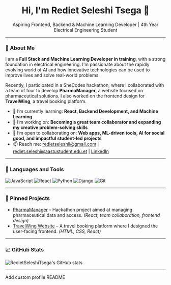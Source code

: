 <h1 align="center">Hi, I'm Rediet Seleshi Tsega 👋</h1>
<p align="center">Aspiring Frontend, Backend & Machine Learning Developer | 4th Year Electrical Engineering Student</p>

---

### 🚀 About Me
I am a **Full Stack and Machine Learning Developer in training**, with a strong foundation in electrical engineering. I'm passionate about the rapidly evolving world of AI and how innovative technologies can be used to improve lives and solve real-world problems.

Recently, I participated in a SheCodes hackathon, where I collaborated with a team of four to develop **PharmaManager**, a website focused on pharmaceutical solutions. I also worked on the frontend design for **TravelWing**, a travel booking platform.

- 🌱 I’m currently learning: **React, Backend Development, and Machine Learning**
- 🔭 I’m working on: **Becoming a great team collaborator and expanding my creative problem-solving skills**
- 👯 I’m open to collaborating on: **Web apps, ML-driven tools, AI for social good, and impactful student-led projects**
- 📫 Reach me: redietseleshii@gmail.com | rediet.seleshi@aastustudent.edu.et | [LinkedIn](https://www.linkedin.com/in/rediet-tsega-b35553304)

---

### 🧰 Languages and Tools
![JavaScript](https://img.shields.io/badge/-JavaScript-black?style=flat-square&logo=javascript)
![React](https://img.shields.io/badge/-React-black?style=flat-square&logo=react)
![Python](https://img.shields.io/badge/-Python-black?style=flat-square&logo=python)
![Django](https://img.shields.io/badge/-Django-black?style=flat-square&logo=django)
![Git](https://img.shields.io/badge/-Git-black?style=flat-square&logo=git)

---

### 📌 Pinned Projects
- [PharmaManager](#) – Hackathon project aimed at managing pharmaceutical data and access. *(React, team collaboration, frontend design)*
- [TravelWing Website](#) – A travel booking platform where I designed the user-facing frontend. *(HTML, CSS, React)*

---

### 📈 GitHub Stats
![RedietSeleshiTsega's GitHub stats](https://github-readme-stats.vercel.app/api?username=RedietSeleshiTsega&show_icons=true&theme=radical)

---
Add custom profile README
